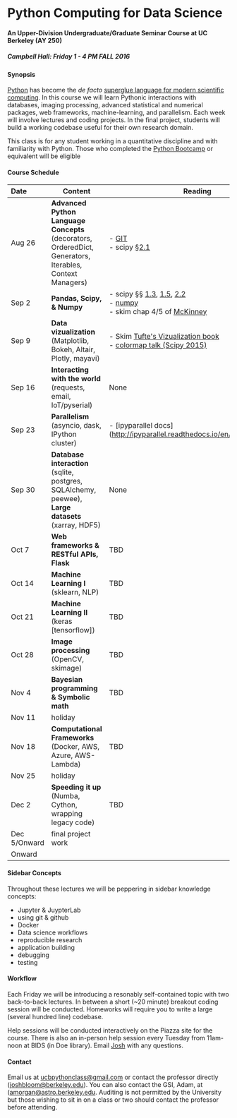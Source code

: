 Python Computing for Data Science
==============

#### An Upper-Division Undergraduate/Graduate Seminar Course at UC Berkeley (AY 250) ####

##### Campbell Hall: Friday 1 - 4 PM FALL 2016 #####

#### Synopsis ####

[Python](http://python.org) has become the *de facto* [superglue language for modern scientific computing](http://www.reddit.com/r/Python/comments/y9rku/astrophysicist_joshua_bloom_on_python_as_super/). In this course we will learn Pythonic interactions with databases, imaging processing, advanced statistical and numerical packages, web frameworks, machine-learning, and parallelism. Each week will involve lectures and coding projects. In the final project, students will build a working codebase useful for their own research domain.

This class is for any student working in a quantitative discipline and with familiarity with Python. Those who completed the [Python Bootcamp](http://www.pythonbootcamp.info) or equivalent will be eligible

#### Course Schedule ####

Date | Content | Reading | Leader
:--- | --------| ------- | ---: |
Aug 26  | **Advanced Python Language Concepts** (decorators, OrderedDict, <br>Generators, Iterables, Context Managers)	| - [GIT](http://marwahaha.github.io/2015-07-09-berkeley/git/) <br> - scipy [&sect;2.1](http://www.scipy-lectures.org/) </br> | Josh
Sep 2   | **Pandas, Scipy, & Numpy**         | - scipy &sect;&sect; [1.3](http://www.scipy-lectures.org/intro/numpy/index.html), [1.5](http://www.scipy-lectures.org/intro/scipy.html), [2.2](http://www.scipy-lectures.org/advanced/advanced_numpy/index.html)<br>- [numpy](https://hal.inria.fr/inria-00564007/document)</br> - skim chap 4/5 of [McKinney](http://shop.oreilly.com/product/0636920023784.do?code=B2S3) | Josh
Sep 9	| **Data vizualization** (Matplotlib, Bokeh, Altair, Plotly, mayavi)   | - Skim [Tufte's Vizualization book](https://www.amazon.com/Visual-Display-Quantitative-Information/dp/0961392142)<br> - [colormap talk (Scipy 2015)](https://www.youtube.com/watch?v=xAoljeRJ3lU) | Josh
Sep 16  | **Interacting with the world** (requests, email, IoT/pyserial)	| None | Josh
Sep 23  | **Parallelism** (asyncio, dask, IPython cluster)  | - [ipyparallel docs] (http://ipyparallel.readthedocs.io/en/latest/intro.html) |Josh
Sep 30  | **Database interaction** (sqlite, postgres, SQLAlchemy, peewee),<br>**Large datasets** (xarray, HDF5) |  None | Josh
Oct 7	| **Web frameworks & RESTful APIs, Flask**		| TBD |  Josh
Oct 14  | **Machine Learning I** (sklearn, NLP) | TBD |Josh
Oct 21	| **Machine Learning II** (keras [tensorflow]) | TBD |Josh
Oct 28	| **Image processing** (OpenCV, skimage)  | TBD | **Stefan van der Walt**
Nov 4	|	**Bayesian programming & Symbolic math**	| TBD | **Brett Naul**
Nov 11  | holiday |  
Nov 18	| **Computational Frameworks** (Docker, AWS, Azure, AWS-Lambda)  | TBD | Josh
Nov 25  | holiday |
Dec 2   | **Speeding it up** (Numba, Cython, wrapping legacy code) | TBD | Josh 
Dec 5/Onward   | final project work |
Onward	| 


#### Sidebar Concepts ####

Throughout these lectures we will be peppering in sidebar knowledge concepts:

  - Jupyter & JuypterLab
  - using git & github
  - Docker
  - Data science workflows
  - reproducible research
  - application building
  - debugging
  - testing

#### Workflow ####

Each Friday we will be introducing a resonably self-contained topic with two back-to-back lectures. In between a short (~20 minute) breakout coding session will be conducted. Homeworks will require you to write a large (several hundred line) codebase.

Help sessions will be conducted interactively on the Piazza site for the course. There is also an in-person help session every Tuesday from 11am-noon at BIDS (in Doe library). Email [Josh](mailto:joshbloom@berkeley.edu) with any questions.

#### Contact ####

Email us at [ucbpythonclass@gmail.com](mailto:ucbpythonclass@gmail.com) or contact the professor directly ([joshbloom@berkeley.edu](joshbloom@berkeley.edu)).  You can also contact the GSI, Adam, at ([amorgan@astro.berkeley.edu](amorgan@astro.berkeley.edu). Auditing is not permitted by the University but those wishing to sit in on a class or two should contact the professor before attending.
